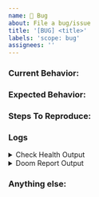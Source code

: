 ```yaml
---
name: 🐞 Bug
about: File a bug/issue
title: '[BUG] <title>'
labels: 'scope: bug'
assignees: ''
---
```


<!--
Note: Please search to see if an issue already exists for the bug you encountered.
-->

### Current Behavior:
<!-- A concise description of what you're experiencing. -->

### Expected Behavior:
<!-- A concise description of what you expected to happen. -->

### Steps To Reproduce:
<!--
Example: steps to reproduce the behavior:
1. In this environment...
2. With this config...
3. Run '...'
4. See error...
-->

### Logs

<details>
<summary>Check Health Output</summary>

<!-- Run `:checkhealth` and paste output here ** -->

</details>

<details>
<summary>Doom Report Output</summary>

<!-- Run `:DoomReport` and copy the contents of `~/.local/share/nvim/doom_report.md` -->

</details>

### Anything else:
<!--
Links? References? Screenshots? Anything that will give us more context about the issue that you are encountering!
-->
